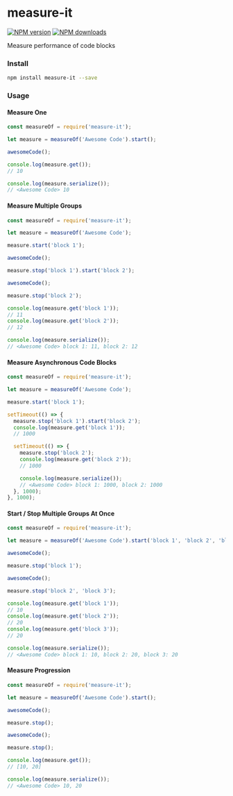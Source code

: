 measure-it
==========
[![NPM version](https://badge.fury.io/js/measureit.svg)](https://badge.fury.io/js/measureit)
[![NPM downloads](https://img.shields.io/npm/dm/measureit.svg?style=flat)](https://www.npmjs.org/package/measureit)

Measure performance of code blocks

### Install
``` bash
npm install measure-it --save
```

### Usage
#### Measure One

``` javascript
const measureOf = require('measure-it');

let measure = measureOf('Awesome Code').start();

awesomeCode();

console.log(measure.get());
// 10

console.log(measure.serialize());
// <Awesome Code> 10
```

#### Measure Multiple Groups
``` javascript
const measureOf = require('measure-it');

let measure = measureOf('Awesome Code');

measure.start('block 1');

awesomeCode();

measure.stop('block 1').start('block 2');

awesomeCode();

measure.stop('block 2');

console.log(measure.get('block 1'));
// 11
console.log(measure.get('block 2'));
// 12

console.log(measure.serialize());
// <Awesome Code> block 1: 11, block 2: 12
```


#### Measure Asynchronous Code Blocks
``` javascript
const measureOf = require('measure-it');

let measure = measureOf('Awesome Code');

measure.start('block 1');

setTimeout(() => {
  measure.stop('block 1').start('block 2');
  console.log(measure.get('block 1'));
  // 1000

  setTimeout(() => {
    measure.stop('block 2');
    console.log(measure.get('block 2'));
    // 1000

    console.log(measure.serialize());
    // <Awesome Code> block 1: 1000, block 2: 1000
  }, 1000);
}, 1000);
```

#### Start / Stop Multiple Groups At Once
``` javascript
const measureOf = require('measure-it');

let measure = measureOf('Awesome Code').start('block 1', 'block 2', 'block 3');

awesomeCode();

measure.stop('block 1');

awesomeCode();

measure.stop('block 2', 'block 3');

console.log(measure.get('block 1'));
// 10
console.log(measure.get('block 2'));
// 20
console.log(measure.get('block 3'));
// 20

console.log(measure.serialize());
// <Awesome Code> block 1: 10, block 2: 20, block 3: 20
```

#### Measure Progression
``` javascript
const measureOf = require('measure-it');

let measure = measureOf('Awesome Code').start();

awesomeCode();

measure.stop();

awesomeCode();

measure.stop();

console.log(measure.get());
// [10, 20]

console.log(measure.serialize());
// <Awesome Code> 10, 20
```
